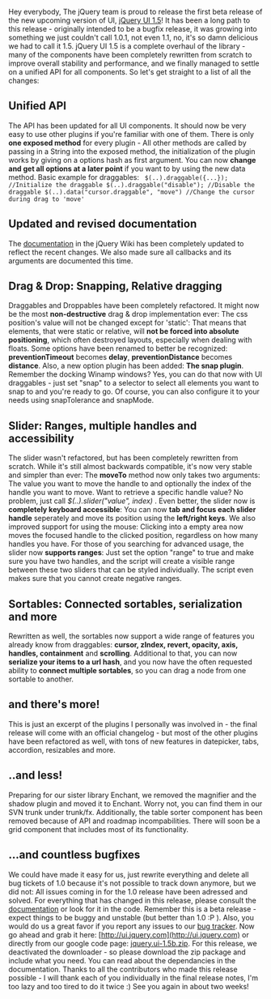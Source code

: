 Hey everybody, The jQuery team is proud to release the first beta
release of the new upcoming version of UI, [jQuery UI
1.5](http://code.google.com/p/jqueryjs/downloads/detail?name=jquery.ui-1.5b.zip)!
It has been a long path to this release - originally intended to be a
bugfix release, it was growing into something we just couldn't call
1.0.1, not even 1.1, no, it's so damn delicious we had to call it 1.5.
jQuery UI 1.5 is a complete overhaul of the library - many of the
components have been completely rewritten from scratch to improve
overall stability and performance, and we finally managed to settle on a
unified API for all components. So let's get straight to a list of all
the changes:

Unified API
-----------

The API has been updated for all UI components. It should now be very
easy to use other plugins if you're familiar with one of them. There is
only **one exposed method** for every plugin - All other methods are
called by passing in a String into the exposed method, the
initialization of the plugin works by giving on a options hash as first
argument. You can now **change and get all options at a later point** if
you want to by using the new data method. Basic example for draggables:
` $(..).draggable({...}); //Initialize the draggable $(..).draggable("disable"); //Disable the draggable $(..).data("cursor.draggable", "move") //Change the cursor during drag to 'move'`

Updated and revised documentation
---------------------------------

The [documentation](http://docs.jquery.com/UI) in the jQuery Wiki has
been completely updated to reflect the recent changes. We also made sure
all callbacks and its arguments are documented this time.

Drag & Drop: Snapping, Relative dragging
----------------------------------------

Draggables and Droppables have been completely refactored. It might now
be the most **non-destructive** drag & drop implementation ever: The css
position's value will not be changed except for 'static': That means
that elements, that were static or relative, will **not be forced into
absolute positioning**, which often destroyed layouts, especially when
dealing with floats. Some options have been renamed to better be
recognized: **preventionTimeout** becomes **delay**,
**preventionDistance** becomes **distance**. Also, a new option plugin
has been added: **The snap plugin**. Remember the docking Winamp
windows? Yes, you can do that now with UI draggables - just set "snap"
to a selector to select all elements you want to snap to and you're
ready to go. Of course, you can also configure it to your needs using
snapTolerance and snapMode.

Slider: Ranges, multiple handles and accessibility
--------------------------------------------------

The slider wasn't refactored, but has been completely rewritten from
scratch. While it's still almost backwards compatible, it's now very
stable and simpler than ever: The **moveTo** method now only takes two
arguments: The value you want to move the handle to and optionally the
index of the handle you want to move. Want to retrieve a specific handle
value? No problem, just call *\$(..).slider("value", index)* . Even
better, the slider now is **completely keyboard accessible**: You can
now **tab and focus each slider handle** seperately and move its
position using the **left/right keys**. We also improved support for
using the mouse: Clicking into a empty area now moves the focused handle
to the clicked position, regardless on how many handles you have. For
those of you searching for advanced usage, the slider now **supports
ranges**: Just set the option "range" to true and make sure you have two
handles, and the script will create a visible range between these two
sliders that can be styled individually. The script even makes sure that
you cannot create negative ranges.

Sortables: Connected sortables, serialization and more
------------------------------------------------------

Rewritten as well, the sortables now support a wide range of features
you already know from draggables: **cursor, zIndex, revert, opacity,
axis, handles, containment** and **scrolling**. Additional to that, you
can now **serialize your items to a url hash**, and you now have the
often requested ability to **connect multiple sortables**, so you can
drag a node from one sortable to another.

and there's more!
-----------------

This is just an excerpt of the plugins I personally was involved in -
the final release will come with an official changelog - but most of the
other plugins have been refactored as well, with tons of new features in
datepicker, tabs, accordion, resizables and more.

..and less!
-----------

Preparing for our sister library Enchant, we removed the magnifier and
the shadow plugin and moved it to Enchant. Worry not, you can find them
in our SVN trunk under trunk/fx. Additionally, the table sorter
component has been removed because of API and roadmap incompabilities.
There will soon be a grid component that includes most of its
functionality.

...and countless bugfixes
-------------------------

We could have made it easy for us, just rewrite everything and delete
all bug tickets of 1.0 because it's not possible to track down anymore,
but we did not: All issues coming in for the 1.0 release have been
adressed and solved. For everything that has changed in this release,
please consult the [documentation](http://docs.jquery.com/UI) or look
for it in the code. Remember this is a beta release - expect things to
be buggy and unstable (but better than 1.0 :P ). Also, you would do us a
great favor if you report any issues to our [bug
tracker](http://dev.jquery.com/newticket). Now go ahead and grab it
here: [http://ui.jquery.com](http://ui.jquery.com) or directly from our
google code page:
[jquery.ui-1.5b.zip](http://code.google.com/p/jqueryjs/downloads/detail?name=jquery.ui-1.5b.zip).
For this release, we deactivated the downloader - so please download the
zip package and include what you need. You can read about the
dependancies in the documentation. Thanks to all the contributors who
made this release possible - I will thank each of you individually in
the final release notes, I'm too lazy and too tired to do it twice :)
See you again in about two weeks!
